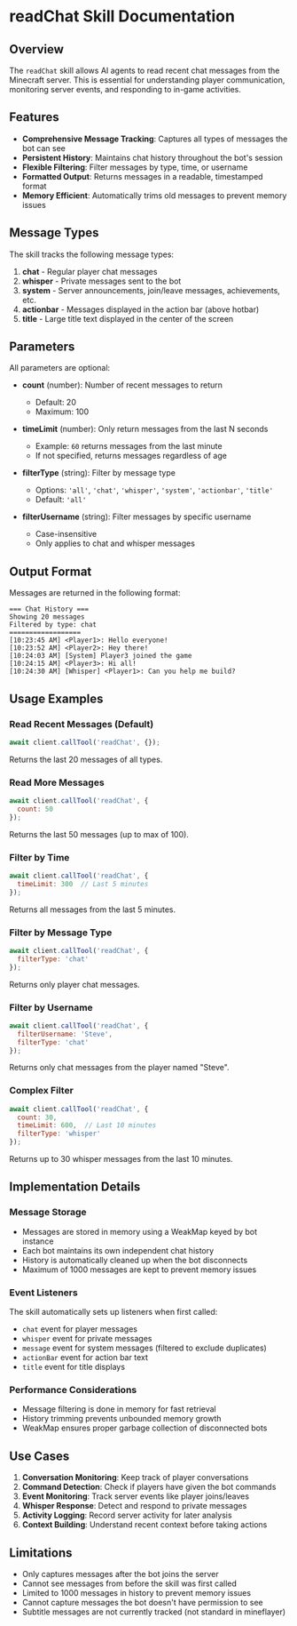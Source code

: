 # readChat Skill Documentation

## Overview

The `readChat` skill allows AI agents to read recent chat messages from the Minecraft server. This is essential for understanding player communication, monitoring server events, and responding to in-game activities.

## Features

- **Comprehensive Message Tracking**: Captures all types of messages the bot can see
- **Persistent History**: Maintains chat history throughout the bot's session
- **Flexible Filtering**: Filter messages by type, time, or username
- **Formatted Output**: Returns messages in a readable, timestamped format
- **Memory Efficient**: Automatically trims old messages to prevent memory issues

## Message Types

The skill tracks the following message types:

1. **chat** - Regular player chat messages
2. **whisper** - Private messages sent to the bot
3. **system** - Server announcements, join/leave messages, achievements, etc.
4. **actionbar** - Messages displayed in the action bar (above hotbar)
5. **title** - Large title text displayed in the center of the screen

## Parameters

All parameters are optional:

- **count** (number): Number of recent messages to return
  - Default: 20
  - Maximum: 100

- **timeLimit** (number): Only return messages from the last N seconds
  - Example: `60` returns messages from the last minute
  - If not specified, returns messages regardless of age

- **filterType** (string): Filter by message type
  - Options: `'all'`, `'chat'`, `'whisper'`, `'system'`, `'actionbar'`, `'title'`
  - Default: `'all'`

- **filterUsername** (string): Filter messages by specific username
  - Case-insensitive
  - Only applies to chat and whisper messages

## Output Format

Messages are returned in the following format:

```
=== Chat History ===
Showing 20 messages
Filtered by type: chat
==================
[10:23:45 AM] <Player1>: Hello everyone!
[10:23:52 AM] <Player2>: Hey there!
[10:24:03 AM] [System] Player3 joined the game
[10:24:15 AM] <Player3>: Hi all!
[10:24:30 AM] [Whisper] <Player1>: Can you help me build?
```

## Usage Examples

### Read Recent Messages (Default)

```javascript
await client.callTool('readChat', {});
```

Returns the last 20 messages of all types.

### Read More Messages

```javascript
await client.callTool('readChat', {
  count: 50
});
```

Returns the last 50 messages (up to max of 100).

### Filter by Time

```javascript
await client.callTool('readChat', {
  timeLimit: 300  // Last 5 minutes
});
```

Returns all messages from the last 5 minutes.

### Filter by Message Type

```javascript
await client.callTool('readChat', {
  filterType: 'chat'
});
```

Returns only player chat messages.

### Filter by Username

```javascript
await client.callTool('readChat', {
  filterUsername: 'Steve',
  filterType: 'chat'
});
```

Returns only chat messages from the player named "Steve".

### Complex Filter

```javascript
await client.callTool('readChat', {
  count: 30,
  timeLimit: 600,  // Last 10 minutes
  filterType: 'whisper'
});
```

Returns up to 30 whisper messages from the last 10 minutes.

## Implementation Details

### Message Storage

- Messages are stored in memory using a WeakMap keyed by bot instance
- Each bot maintains its own independent chat history
- History is automatically cleaned up when the bot disconnects
- Maximum of 1000 messages are kept to prevent memory issues

### Event Listeners

The skill automatically sets up listeners when first called:

- `chat` event for player messages
- `whisper` event for private messages
- `message` event for system messages (filtered to exclude duplicates)
- `actionBar` event for action bar text
- `title` event for title displays

### Performance Considerations

- Message filtering is done in memory for fast retrieval
- History trimming prevents unbounded memory growth
- WeakMap ensures proper garbage collection of disconnected bots

## Use Cases

1. **Conversation Monitoring**: Keep track of player conversations
2. **Command Detection**: Check if players have given the bot commands
3. **Event Monitoring**: Track server events like player joins/leaves
4. **Whisper Response**: Detect and respond to private messages
5. **Activity Logging**: Record server activity for later analysis
6. **Context Building**: Understand recent context before taking actions

## Limitations

- Only captures messages after the bot joins the server
- Cannot see messages from before the skill was first called
- Limited to 1000 messages in history to prevent memory issues
- Cannot capture messages the bot doesn't have permission to see
- Subtitle messages are not currently tracked (not standard in mineflayer)
